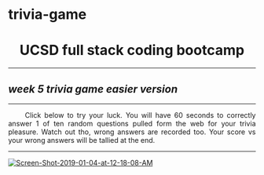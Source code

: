 # trivia-game
<h1 Style="Text-align: Center;"> UCSD full stack coding bootcamp </h1>
  <hr>
  <h2><em>week 5 trivia game easier version</em></h2>
<hr>
<p style="text-align:justify;">&nbsp;&nbsp;&nbsp;&nbsp;&nbsp;Click below to try your luck. You will have 60 seconds to correctly answer 1 of ten random questions pulled form the web for your trivia pleasure. Watch out tho, wrong answers are recorded too. Your score vs your wrong answers will be tallied at the end. </p>
<hr>
<a href='https://rogueathletic.github.io/trivia-game/' target='_blank'>
  
  
  <img src='https://i.postimg.cc/5tzXGVvZ/Screen-Shot-2019-01-04-at-12-18-08-AM.png' border='0' alt='Screen-Shot-2019-01-04-at-12-18-08-AM'/></a>
